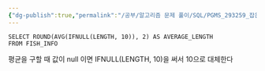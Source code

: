 ```yaml
---
{"dg-publish":true,"permalink":"/공부/알고리즘 문제 풀이/SQL/PGMS_293259_잡은 물고기의 평균 길이 구하기/","dgPassFrontmatter":true}
---
```



```mysql
SELECT ROUND(AVG(IFNULL(LENGTH, 10)), 2) AS AVERAGE_LENGTH
FROM FISH_INFO
```

평균을 구할 때 값이 null 이면 IFNULL(LENGTH, 10)을 써서 10으로 대체한다